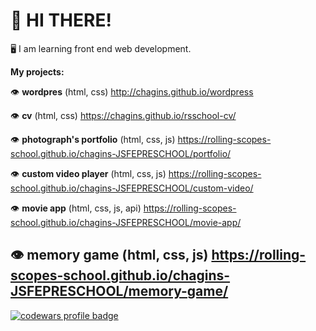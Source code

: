 # :wave: HI THERE!

:desktop_computer: I am learning front end web development.

**My projects:**

:eye: **wordpres** (html, css) http://chagins.github.io/wordpress

:eye: **cv** (html, css) https://chagins.github.io/rsschool-cv/

:eye: **photograph's portfolio** (html, css, js) https://rolling-scopes-school.github.io/chagins-JSFEPRESCHOOL/portfolio/

:eye: **custom video player** (html, css, js) https://rolling-scopes-school.github.io/chagins-JSFEPRESCHOOL/custom-video/

:eye: **movie app** (html, css, js, api) https://rolling-scopes-school.github.io/chagins-JSFEPRESCHOOL/movie-app/

:eye: **memory game** (html, css, js) https://rolling-scopes-school.github.io/chagins-JSFEPRESCHOOL/memory-game/
---
<a href="https://www.codewars.com/users/chagins">
  <img src="https://www.codewars.com/users/chagins/badges/large" alt="codewars profile badge">
</a>  
